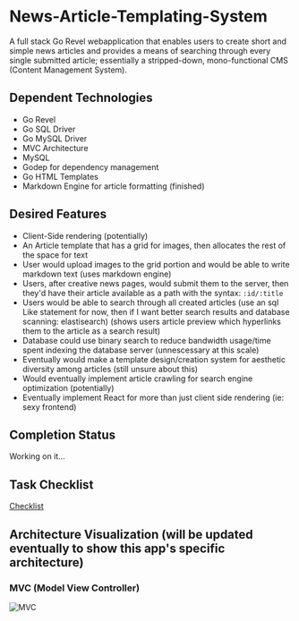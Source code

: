 # News-Article-Templating-System 

A full stack Go Revel webapplication that enables users to create short and simple news articles and provides a means of searching through every single submitted article; essentially a stripped-down, mono-functional CMS (Content Management System).

## Dependent Technologies

- Go Revel 
- Go SQL Driver
- Go MySQL Driver
- MVC Architecture
- MySQL
- Godep for dependency management
- Go HTML Templates 
- Markdown Engine for article formatting (finished)

## Desired Features

- Client-Side rendering (potentially)
- An Article template that has a grid for images, then allocates the rest of the space for text
- User would upload images to the grid portion and would be able to write markdown text (uses markdown engine) 
- Users, after creative news pages, would submit them to the server, then they'd have their article available as a path with the syntax: `:id/:title`
- Users would be able to search through all created articles (use an sql Like statement for now, then if I want better search results and database scanning: elastisearch) (shows users article preview which hyperlinks them to the article as a search result)
- Database could use binary search to reduce bandwidth usage/time spent indexing the database server (unnescessary at this scale)
- Eventually would make a template design/creation system for aesthetic diversity among articles (still unsure about this)
- Would eventually implement article crawling for search engine optimization (potentially)
- Eventually implement React for more than just client side rendering (ie: sexy frontend)

## Completion Status

Working on it...

## Task Checklist

[Checklist](checklist.md)

## Architecture Visualization (will be updated eventually to show this app's specific architecture)

### MVC (Model View Controller)

![MVC](https://upload.wikimedia.org/wikipedia/commons/thumb/a/a0/MVC-Process.svg/500px-MVC-Process.svg.png)
